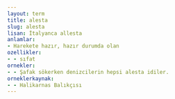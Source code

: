 ```yaml
---
layout: term
title: alesta
slug: alesta
lisan: İtalyanca allesta
anlamlar:
- Harekete hazır, hazır durumda olan
ozellikler:
- - sıfat
ornekler:
- - Şafak sökerken denizcilerin hepsi alesta idiler.
orneklerkaynak:
- - Halikarnas Balıkçısı
---
```


